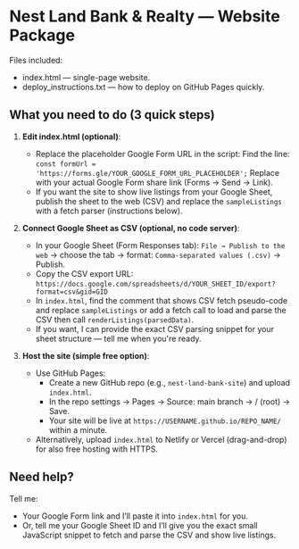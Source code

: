 
# Nest Land Bank & Realty — Website Package
Files included:
- index.html — single-page website.
- deploy_instructions.txt — how to deploy on GitHub Pages quickly.

## What you need to do (3 quick steps)
1. **Edit index.html (optional)**:
   - Replace the placeholder Google Form URL in the script:
     Find the line: `const formUrl = 'https://forms.gle/YOUR_GOOGLE_FORM_URL_PLACEHOLDER';`
     Replace with your actual Google Form share link (Forms → Send → Link).
   - If you want the site to show live listings from your Google Sheet, publish the sheet to the web (CSV) and replace the `sampleListings` with a fetch parser (instructions below).

2. **Connect Google Sheet as CSV (optional, no code server)**:
   - In your Google Sheet (Form Responses tab): `File → Publish to the web` → choose the tab → format: `Comma-separated values (.csv)` → Publish.
   - Copy the CSV export URL: `https://docs.google.com/spreadsheets/d/YOUR_SHEET_ID/export?format=csv&gid=GID`
   - In `index.html`, find the comment that shows CSV fetch pseudo-code and replace `sampleListings` or add a fetch call to load and parse the CSV then call `renderListings(parsedData)`.
   - If you want, I can provide the exact CSV parsing snippet for your sheet structure — tell me when you're ready.

3. **Host the site (simple free option)**:
   - Use GitHub Pages:
     - Create a new GitHub repo (e.g., `nest-land-bank-site`) and upload `index.html`.
     - In the repo settings → Pages → Source: main branch → / (root) → Save.
     - Your site will be live at `https://USERNAME.github.io/REPO_NAME/` within a minute.
   - Alternatively, upload `index.html` to Netlify or Vercel (drag-and-drop) for also free hosting with HTTPS.

## Need help?
Tell me:
- Your Google Form link and I’ll paste it into `index.html` for you.
- Or, tell me your Google Sheet ID and I’ll give you the exact small JavaScript snippet to fetch and parse the CSV and show live listings.
